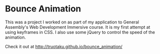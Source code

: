 Bounce Animation
================

This was a project I worked on as part of my application to General Assembly's Web Development Immersive course. It is my first attempt at using keyframes in CSS. I also use some jQuery to control the speed of the animation.

Check it out at http://truotaku.github.io/bounce_animation/
